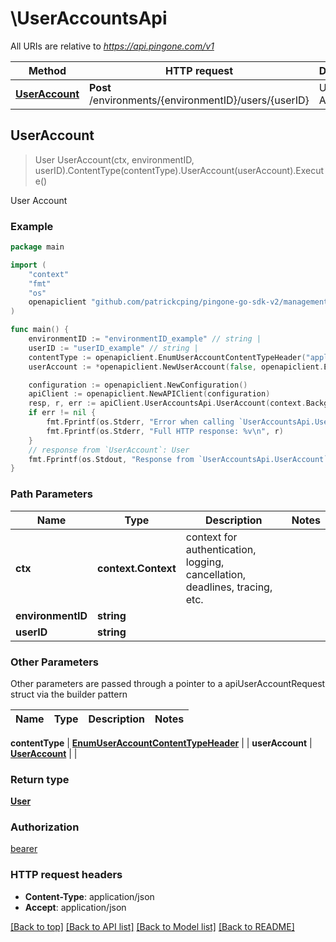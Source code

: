 # \UserAccountsApi

All URIs are relative to *https://api.pingone.com/v1*

Method | HTTP request | Description
------------- | ------------- | -------------
[**UserAccount**](UserAccountsApi.md#UserAccount) | **Post** /environments/{environmentID}/users/{userID} | User Account



## UserAccount

> User UserAccount(ctx, environmentID, userID).ContentType(contentType).UserAccount(userAccount).Execute()

User Account

### Example

```go
package main

import (
    "context"
    "fmt"
    "os"
    openapiclient "github.com/patrickcping/pingone-go-sdk-v2/management"
)

func main() {
    environmentID := "environmentID_example" // string | 
    userID := "userID_example" // string | 
    contentType := openapiclient.EnumUserAccountContentTypeHeader("application/vnd.pingidentity.account.unlock+json") // EnumUserAccountContentTypeHeader |  (optional)
    userAccount := *openapiclient.NewUserAccount(false, openapiclient.EnumUserStatus("LOCKED")) // UserAccount |  (optional)

    configuration := openapiclient.NewConfiguration()
    apiClient := openapiclient.NewAPIClient(configuration)
    resp, r, err := apiClient.UserAccountsApi.UserAccount(context.Background(), environmentID, userID).ContentType(contentType).UserAccount(userAccount).Execute()
    if err != nil {
        fmt.Fprintf(os.Stderr, "Error when calling `UserAccountsApi.UserAccount``: %v\n", err)
        fmt.Fprintf(os.Stderr, "Full HTTP response: %v\n", r)
    }
    // response from `UserAccount`: User
    fmt.Fprintf(os.Stdout, "Response from `UserAccountsApi.UserAccount`: %v\n", resp)
}
```

### Path Parameters


Name | Type | Description  | Notes
------------- | ------------- | ------------- | -------------
**ctx** | **context.Context** | context for authentication, logging, cancellation, deadlines, tracing, etc.
**environmentID** | **string** |  | 
**userID** | **string** |  | 

### Other Parameters

Other parameters are passed through a pointer to a apiUserAccountRequest struct via the builder pattern


Name | Type | Description  | Notes
------------- | ------------- | ------------- | -------------


 **contentType** | [**EnumUserAccountContentTypeHeader**](EnumUserAccountContentTypeHeader.md) |  | 
 **userAccount** | [**UserAccount**](UserAccount.md) |  | 

### Return type

[**User**](User.md)

### Authorization

[bearer](../README.md#bearer)

### HTTP request headers

- **Content-Type**: application/json
- **Accept**: application/json

[[Back to top]](#) [[Back to API list]](../README.md#documentation-for-api-endpoints)
[[Back to Model list]](../README.md#documentation-for-models)
[[Back to README]](../README.md)

